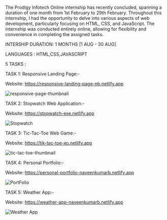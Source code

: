The Prodigy Infotech Online internship has recently concluded, spanning a duration of one month from 1st February to 29th February. Throughout this internship, I had the opportunity to delve into various aspects of web development, particularly focusing on HTML, CSS, and JavaScript. The internship was conducted entirely online, allowing for flexibility and convenience in completing the assigned tasks.

INTERSHIP DURATION: 1 MONTHS [1 AUG - 30 AUG]

LANGUAGES : HTML,CSS,JAVASCRIPT

5 TASKS :

TASK 1: Responsive Landing Page:-


Website: https://responsive-landing-page-nb.netlify.app


![responsive-page-thumbnail](https://github.com/user-attachments/assets/73ff7598-2ab3-4293-9d84-238041a3ef66)


TASK 2: Stopwatch Web Application:-


Website: https://stopwatch-exe.netlify.app


![Stopwatch](https://github.com/user-attachments/assets/42db4ec8-be65-4f95-bfcd-200f3575791e)


TASK 3: Tic-Tac-Toe Web Game:-


Website: https://tik-tac-toe-xo.netlify.app


![tic-tac-toe-thumbnail](https://github.com/user-attachments/assets/b34703aa-0821-4146-a13f-ef6c5c3c305d)


TASK 4: Personal Portfolio:-


Website: https://personal-portfolio-naveenkumarb.netlify.app


![PortFolio](https://github.com/user-attachments/assets/1bd51dff-a2ac-4cec-989d-dceef219cad8)


TASK 5: Weather App:-


Website: https://weather-app-naveenkumarb.netlify.app


![Weather App](https://github.com/user-attachments/assets/82e5831b-36b4-4d47-9310-1767efd4ddf6)










